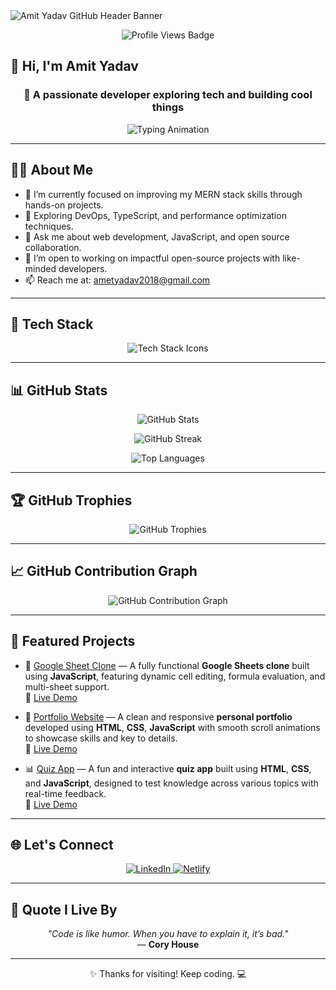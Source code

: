 <!-- Profile Header Banner -->
<img src="https://capsule-render.vercel.app/api?type=waving&color=gradient&height=200&section=header&text=Amit%20Yadav&fontSize=40&fontAlignY=35&desc=Welcome%20to%20my%20GitHub%20profile!&descAlignY=60&descAlign=50" alt="Amit Yadav GitHub Header Banner" />

<!-- Visitor Badge -->
<p align="center">
  <img src="https://komarev.com/ghpvc/?username=amityadav24&label=Profile%20views&color=0e75b6&style=flat" alt="Profile Views Badge" />
</p>

## 👋 Hi, I'm Amit Yadav

<h3 align="center">🚀 A passionate developer exploring tech and building cool things</h3>

<!-- Typing Animation -->
<p align="center">
  <img src="https://readme-typing-svg.demolab.com?font=Fira+Code&weight=500&pause=1000&color=F75C7E&center=true&vCenter=true&width=435&lines=Full-stack+Developer;Always+Learning+New+Things;Open+Source+Enthusiast;Let's+Build+Together+%F0%9F%9A%80" alt="Typing Animation" />
</p>

---

## 👨‍💻 About Me

- 🔭 I’m currently focused on improving my MERN stack skills through hands-on projects.
- 🌱 Exploring DevOps, TypeScript, and performance optimization techniques.
- 💬 Ask me about web development, JavaScript, and open source collaboration.
- 🤝 I’m open to working on impactful open-source projects with like-minded developers.
- 📫 Reach me at: [ametyadav2018@gmail.com](mailto:ametyadav2018@gmail.com)

---

## 🧰 Tech Stack

<p align="center">
  <img src="https://skillicons.dev/icons?i=python,js,aws,react,nodejs,mongodb,html,css,git,github,linux" alt="Tech Stack Icons" />
</p>

---

## 📊 GitHub Stats

<p align="center">
  <img src="https://github-readme-stats.vercel.app/api?username=amityadav24&show_icons=true&theme=radical&hide_border=true&layout=compact" alt="GitHub Stats" />
</p>

<p align="center">
  <img src="https://github-readme-streak-stats.herokuapp.com/?user={Username}&theme=radical&hide_border=true" alt="GitHub Streak" />
</p>

<p align="center">
  <img src="https://github-readme-stats.vercel.app/api/top-langs/?username=amityadav24&layout=compact&theme=radical&hide_border=true" alt="Top Languages" />
</p>

---

## 🏆 GitHub Trophies

<p align="center">
  <img src="https://github-profile-trophy.vercel.app/?username=amityadav24&theme=radical&no-frame=true&margin-w=15&row=1" alt="GitHub Trophies" />
</p>

---

## 📈 GitHub Contribution Graph

<p align="center">
  <img src="https://github-readme-activity-graph.vercel.app/graph?username=amityadav24&theme=radical&area=true" alt="GitHub Contribution Graph" />
</p>

---

## 📌 Featured Projects

- 🚀 [Google Sheet Clone](https://github.com/amityadav24/googlesheetclone) — A fully functional **Google Sheets clone** built using **JavaScript**, featuring dynamic cell editing, formula evaluation, and multi-sheet support.  
  🔗 [Live Demo](https://googlesheetclone24.netlify.app/)

- 💼 [Portfolio Website](https://github.com/amityadav24/PortfolioSite) — A clean and responsive **personal portfolio** developed using **HTML**, **CSS**, **JavaScript** with smooth scroll animations to showcase skills and key to details.<br/>
  🔗 [Live Demo](https://amitportfolio24.netlify.app/)
  
- 📊 [Quiz App](https://github.com/amityadav24/quizapp) — A fun and interactive **quiz app** built using **HTML**, **CSS**, and **JavaScript**, designed to test knowledge across various topics with real-time feedback.  
  🔗 [Live Demo](https://quizapp-24.netlify.app/)

---

## 🌐 Let's Connect

<p align="center">
  <a href="http://linkedin.com/in/amit-yadav-310ba021a/" target="_blank">
    <img src="https://img.shields.io/badge/-LinkedIn-0A66C2?style=for-the-badge&logo=linkedin&logoColor=white" alt="LinkedIn" />
  </a>
  <a href="https://app.netlify.com/teams/amit24/projects" target="_blank">
    <img src="https://img.shields.io/badge/-Netlify-00C7B7?style=for-the-badge&logo=netlify&logoColor=white" alt="Netlify" />
  </a>
</p>

---

## 💬 Quote I Live By

<p align="center">
  <em>"Code is like humor. When you have to explain it, it’s bad."</em><br/>
  — <strong>Cory House</strong>
</p>

---

<p align="center">✨ Thanks for visiting! Keep coding. 💻</p>
